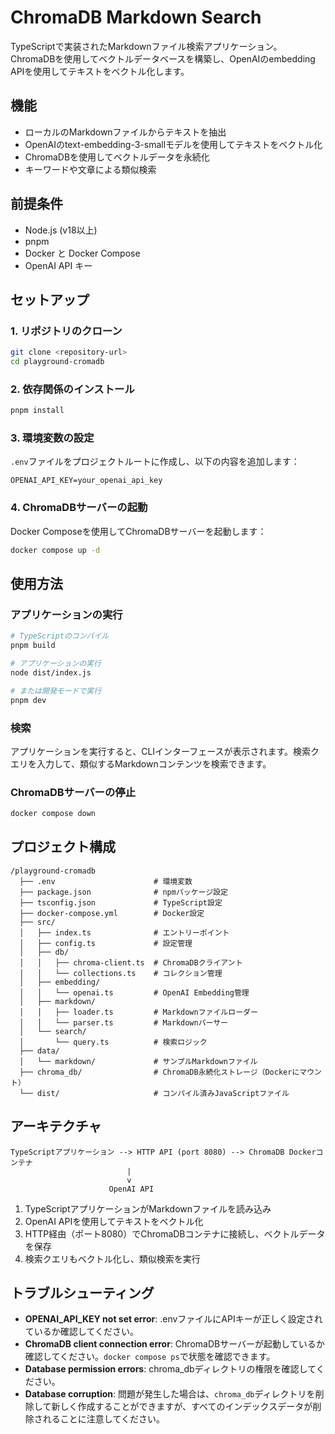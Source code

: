 # ChromaDB Markdown Search

TypeScriptで実装されたMarkdownファイル検索アプリケーション。ChromaDBを使用してベクトルデータベースを構築し、OpenAIのembedding APIを使用してテキストをベクトル化します。

## 機能

- ローカルのMarkdownファイルからテキストを抽出
- OpenAIのtext-embedding-3-smallモデルを使用してテキストをベクトル化
- ChromaDBを使用してベクトルデータを永続化
- キーワードや文章による類似検索

## 前提条件

- Node.js (v18以上)
- pnpm
- Docker と Docker Compose
- OpenAI API キー

## セットアップ

### 1. リポジトリのクローン

```bash
git clone <repository-url>
cd playground-cromadb
```

### 2. 依存関係のインストール

```bash
pnpm install
```

### 3. 環境変数の設定

`.env`ファイルをプロジェクトルートに作成し、以下の内容を追加します：

```
OPENAI_API_KEY=your_openai_api_key
```

### 4. ChromaDBサーバーの起動

Docker Composeを使用してChromaDBサーバーを起動します：

```bash
docker compose up -d
```

## 使用方法

### アプリケーションの実行

```bash
# TypeScriptのコンパイル
pnpm build

# アプリケーションの実行
node dist/index.js

# または開発モードで実行
pnpm dev
```

### 検索

アプリケーションを実行すると、CLIインターフェースが表示されます。検索クエリを入力して、類似するMarkdownコンテンツを検索できます。

### ChromaDBサーバーの停止

```bash
docker compose down
```

## プロジェクト構成

```
/playground-cromadb
  ├── .env                      # 環境変数
  ├── package.json              # npmパッケージ設定
  ├── tsconfig.json             # TypeScript設定
  ├── docker-compose.yml        # Docker設定
  ├── src/
  │   ├── index.ts              # エントリーポイント
  │   ├── config.ts             # 設定管理
  │   ├── db/
  │   │   ├── chroma-client.ts  # ChromaDBクライアント
  │   │   └── collections.ts    # コレクション管理
  │   ├── embedding/
  │   │   └── openai.ts         # OpenAI Embedding管理
  │   ├── markdown/
  │   │   ├── loader.ts         # Markdownファイルローダー
  │   │   └── parser.ts         # Markdownパーサー
  │   └── search/
  │       └── query.ts          # 検索ロジック
  ├── data/
  │   └── markdown/             # サンプルMarkdownファイル
  ├── chroma_db/                # ChromaDB永続化ストレージ（Dockerにマウント）
  └── dist/                     # コンパイル済みJavaScriptファイル
```

## アーキテクチャ

```
TypeScriptアプリケーション --> HTTP API (port 8080) --> ChromaDB Dockerコンテナ
                          |
                          v
                      OpenAI API
```

1. TypeScriptアプリケーションがMarkdownファイルを読み込み
2. OpenAI APIを使用してテキストをベクトル化
3. HTTP経由（ポート8080）でChromaDBコンテナに接続し、ベクトルデータを保存
4. 検索クエリもベクトル化し、類似検索を実行

## トラブルシューティング

- **OPENAI_API_KEY not set error**: .envファイルにAPIキーが正しく設定されているか確認してください。
- **ChromaDB client connection error**: ChromaDBサーバーが起動しているか確認してください。`docker compose ps`で状態を確認できます。
- **Database permission errors**: chroma_dbディレクトリの権限を確認してください。
- **Database corruption**: 問題が発生した場合は、`chroma_db`ディレクトリを削除して新しく作成することができますが、すべてのインデックスデータが削除されることに注意してください。
